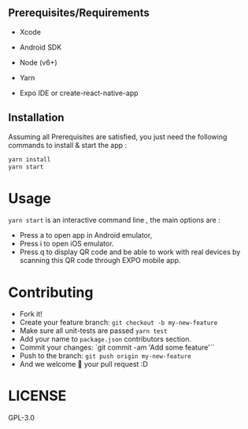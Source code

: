 
## Prerequisites/Requirements

   - Xcode

   - Android SDK

   - Node (v6+)

   - Yarn

   - Expo IDE or create-react-native-app


## Installation

Assuming all Prerequisites are satisfied, you just need the following commands to install & start the app :

```js
yarn install
yarn start
```

# Usage

`yarn start` is an interactive command line , the main options are :

- Press a to open app in  Android emulator,
- Press i to open iOS emulator.
- Press q to display QR code and be able to work with real devices by scanning this QR code through EXPO mobile app.

# Contributing

- Fork it!
- Create your feature branch: `git checkout -b my-new-feature`
- Make sure all unit-tests are passed `yarn test`
- Add your name to `package.json` contributors section.
- Commit your changes: `git commit -am 'Add some feature'``
- Push to the branch: `git push origin my-new-feature`
- And we welcome 🎉 your pull request :D



# LICENSE

GPL-3.0
